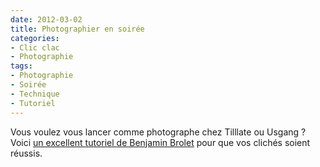```yaml
---
date: 2012-03-02
title: Photographier en soirée
categories:
- Clic clac
- Photographie
tags:
- Photographie
- Soirée
- Technique
- Tutoriel
---
```

Vous voulez vous lancer comme photographe chez Tilllate ou Usgang ?
Voici <a title="Le tutoriel sur le site photob.be" href="https://www.photob.be/technique/la-photo-en-discotheque-boite-en-soiree/">un excellent tutoriel de Benjamin Brolet</a> pour que vos clichés soient réussis.
